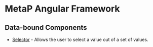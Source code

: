 # MetaP Angular Framework

## Data-bound Components
- [Selector](./selector.md) - Allows the user to select a value out of a set of values.